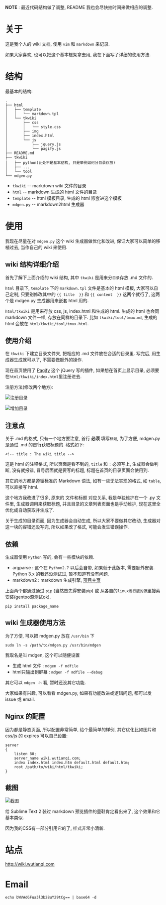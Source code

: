 __NOTE__ : 最近代码结构做了调整, README 我也会尽快抽时间来做相应的调整.


# 关于 #

这是我个人的 wiki 文档, 使用 `vim` 和 `markdown` 来记录.

如果大家喜欢, 也可以把这个基本框架拿去用, 我在下面写了详细的使用方法.

# 结构 #

最基本的结构:

	.
	├── html
	│   ├── template
	│   │   └── markdown.tpl
	│   └── tkwiki
	│       ├── css
	│       │   └── style.css
	│       ├── img
	│       ├── index.html
	│       └── js
	│           ├── jquery.js
	│           └── pagify.js
	├── README.md
	├── tkwiki
	│   ├── python(此处不是基本结构, 只是举例如何分目录存放)
	│   ├── ...
	│   └── tool
	└── mdgen.py

* `tkwiki` -- markdown wiki 文件的目录
* `html` -- markdown 生成的 html 文件的目录
* `template` -- html 模板目录, 生成的 html 嵌套进这个模板
* `mdgen.py` -- markdown2html 生成器

# 使用 #

我现在尽量在对 `mdgen.py` 这个 wiki 生成器做优化和改进, 保证大家可以简单的移植过去, 当作自己的 wiki 来使用.

## wiki 结构详细介绍 ##

首先了解下上面介绍的 wiki 结构, 其中 `tkwiki` 是用来分`目录`存放 .md 文件的.

`html` 目录下, `template` 下的 `markdown.tpl` 文件是基本的 html 模板, 大家可以自己定制, 只要别修改其中的 `{{ title  }}` 和 `{{ content  }}` 这两个就行了, 这两个是 mdgen.py 生成器用来嵌套 html 用的.

`html/tkwiki` 是用来存放 css, js, index.html 和生成的 html. 生成的 html 也会同 markdown 文件一样, 存放在同样的目录下. 比如 `tkwiki/tool/tmux.md`, 生成的 html 会放在 `html/tkwiki/tool/tmux.html`.

## 使用介绍 ##

在 `tkwiki` 下建立目录文件夹, 把相应的 .md 文件放在合适的目录里. 写完后, 用生成器生成就可以了, 不需要做额外的操作.

现在首页使用了 [Pagify](https://github.com/cmpolis/Pagify) 这个 jQuery 写的插件, 如果想在首页上显示目录, 必须要在`html/tkwiki/index.html`里注册进去.

注册方法(修改两个地方):

![注册目录](http://wutianqi-wiki.b0.upaiyun.com/wiki_readme_1.png)

![增加目录](http://wutianqi-wiki.b0.upaiyun.com/wiki_readme_2.png)

## 注意点 ##

关于 .md 的格式, 只有一个地方要注意, 首行 **必须** 填写`标题`, 为了方便, mdgen.py 是通过 .md 的首行获取标题的. 格式如下:

	<!-- title : The wiki title -->

这是 html 的注释格式, 所以页面是看不到的, `title` 和 `:` 必须写上, 生成器会做判断, 没有就报错, 冒号后面就是要写的标题, 标题在首页的目录页面会使用到.

其它的地方都是遵循标准的 Markdown 语法, 如有一些无法实现的格式, 如 `table`, 可以直接写 html.

这个地方我改进了很多, 原来的 文件和标题 对应关系, 我是单独维护在一个 .py 文件里, 生成器调用来获取标题, 并且目录的文章列表页面也是手动维护, 现在这里全优化成自动获取并生成了.

关于生成的目录页面, 因为生成器会自动生成, 所以大家不要做其它改动, 生成器对这一块的容错还没写完, 所以如果改了格式, 可能会发生错误操作.

## 依赖 ##

生成器使用 `Python` 写的, 会有一些模块的依赖.

* argparse : 这个在 `Python2.7` 以后会自带, 如果低于此版本, 需要额外安装. Python 3.x 的我还没测试过, 暂不知道有没有问题.
* markdown2 : markdown 生成引擎, [项目主页](http://github.com/trentm/python-markdown2)

上面两个都通过通过 `pip` (当然首先得安装pip) 或 从各自的`linux发行版的源`里搜索安装(gentoo源测试ok).

	pip install package_name

## wiki 生成器使用方法 ##

为了方便, 可以把 mdgen.py 放在 `/usr/bin` 下

	sudo ln -s /path/to/mdgen.py /usr/bin/mdgen

我取名是叫 mdgen, 这个可以随便设置

* 生成 html 文件 : `mdgen -f mdfile`
* html只输出到屏幕 : `mdgen -f mdfile --debug`

其它可以 `mdgen -h` 看, 暂时还没其它功能.

大家如果有兴趣, 可以看看 mdgen.py, 如果有功能改进或逻辑问题, 都可以发 issue 或 email.

## Nginx 的配置 ##

因为都是静态页面, 所以配置非常简单, 给个最简单的样例, 其它优化比如图片和 css/js 的 expires 可以自己设置:

	server
	{
		listen 80;
		server_name wiki.wutianqi.com;
		index index.html index.htm default.html default.htm;
		root /path/to/wiki/html/tkwiki;
	}

## 截图 ##

![截图](http://wutianqi-wiki.b0.upaiyun.com/wiki_readme_3.png)

给 Sublime Text 2 装过 markdown 预览插件的童鞋肯定看出来了, 这个效果和它基本类似. 

因为我的CSS有一部分引用它的了, 样式非常小清新.


# 站点 #

http://wiki.wutianqi.com

# Email #

	echo bWVAdGFua3l3b28uY29tCg== | base64 -d
